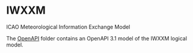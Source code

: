 # IWXXM
ICAO Meteorological Information Exchange Model

The [OpenAPI](OpenApi) folder contains an OpenAPI 3.1 model of the IWXXM logical model.
